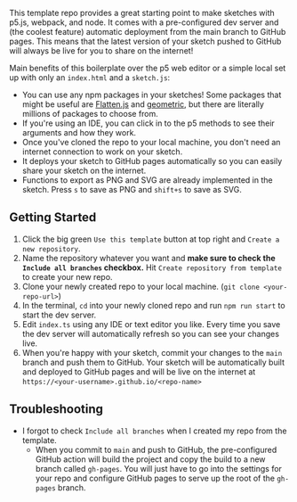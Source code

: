 This template repo provides a great starting point to make sketches with p5.js, webpack, and node.  It comes with a 
pre-configured dev server and (the coolest feature) automatic deployment from the main branch to GitHub pages. This 
means that the latest version of your sketch pushed to GitHub will always be live for you to share on the internet!

Main benefits of this boilerplate over the p5 web editor or a simple local set up with only an `index.html` and a `sketch.js`:
* You can use any npm packages in your sketches! Some packages that might be useful are [Flatten.js](https://www.npmjs.com/package/@flatten-js/core) and [geometric](https://github.com/HarryStevens/geometric), but there are literally millions of packages to choose from. 
* If you're using an IDE, you can click in to the p5 methods to see their arguments and how they work. 
* Once you've cloned the repo to your local machine, you don't need an internet connection to work on your sketch. 
* It deploys your sketch to GitHub pages automatically so you can easily share your sketch on the internet.
* Functions to export as PNG and SVG are already implemented in the sketch. Press `s` to save as PNG and `shift+s` to save as SVG. 

## Getting Started
1. Click the big green `Use this template` button at top right and `Create a new repository`. 
2. Name the repository whatever you want and __make sure to check the `Include all branches` checkbox.__ Hit `Create repository from template` to create your new repo.
3. Clone your newly created repo to your local machine. (`git clone <your-repo-url>`)
4. In the terminal, `cd` into your newly cloned repo and run `npm run start` to start the dev server. 
5. Edit `index.ts` using any IDE or text editor you like. Every time you save the dev server will automatically refresh so you can see your changes live. 
6. When you're happy with your sketch, commit your changes to the `main` branch and push them to GitHub. Your sketch will be automatically built and deployed to GitHub pages and will be live on the internet at `https://<your-username>.github.io/<repo-name>`

## Troubleshooting
* I forgot to check `Include all branches` when I created my repo from the template.
  * When you commit to `main` and push to GitHub, the pre-configured GitHub action will build the project and copy the build to a new branch called `gh-pages`. You will just have to go into the settings for your repo and configure GitHub pages to serve up the root of the `gh-pages` branch.  